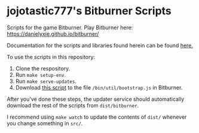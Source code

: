 # jojotastic777's Bitburner Scripts
Scripts for the game Bitburner. Play Bitburner here: https://danielyxie.github.io/bitburner/

Documentation for the scripts and libraries found herein can be found [here.](https://jojotastic777.github.io/bitburner-scripts/)

To use the scripts in this repository:
1. Clone the respository.
2. Run `make setup-env`.
3. Run `make serve-updates`.
4. Download [this script](https://gist.github.com/jojotastic777/bb86fd11b0ae60eaa0dcf99a0f0cfd5f/raw/6f0e4861c919d5c8ca0f4f8b45152bc130297dda/bitburner-bootstrap.js) to the file `/bin/util/bootstrap.js` in Bitburner.

After you've done these steps, the updater service should automatically download the rest of the scripts from `dist/bitburner`.

I recommend using `make watch` to update the contents of `dist/` whenever you change something in `src/`.
